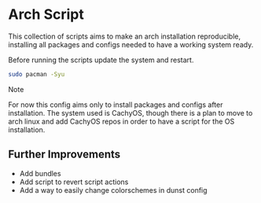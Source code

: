 # Arch Script

This collection of scripts aims to make an arch installation reproducible,
installing all packages and configs needed to have a working system ready.

Before running the scripts update the system and restart.
```sh
sudo pacman -Syu
```

> [!NOTE]
> For now this config aims only to install packages and configs after installation.
> The system used is CachyOS, though there is a plan to move to arch linux and add CachyOS repos
> in order to have a script for the OS installation.

## Further Improvements

- Add bundles
- Add script to revert script actions
- Add a way to easily change colorschemes in dunst config
